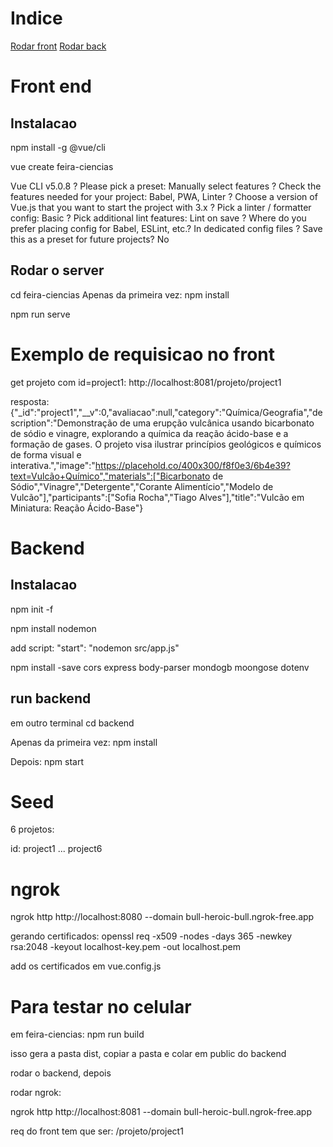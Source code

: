 # Indice
[Rodar front](##rodar-o-server)
[Rodar back](##run-backend)

# Front end
## Instalacao 
npm install -g @vue/cli

vue create feira-ciencias

Vue CLI v5.0.8
? Please pick a preset: Manually select features
? Check the features needed for your project: Babel, PWA, Linter
? Choose a version of Vue.js that you want to start the project with 3.x
? Pick a linter / formatter config: Basic
? Pick additional lint features: Lint on save
? Where do you prefer placing config for Babel, ESLint, etc.? In dedicated config files
? Save this as a preset for future projects? No

## Rodar o server
cd feira-ciencias
Apenas da primeira vez:
npm install

npm run serve 

# Exemplo de requisicao no front 
get projeto com id=project1:
http://localhost:8081/projeto/project1

resposta:
{"_id":"project1","__v":0,"avaliacao":null,"category":"Química/Geografia","description":"Demonstração de uma erupção vulcânica usando bicarbonato de sódio e vinagre, explorando a química da reação ácido-base e a formação de gases. O projeto visa ilustrar princípios geológicos e químicos de forma visual e interativa.","image":"https://placehold.co/400x300/f8f0e3/6b4e39?text=Vulcão+Químico","materials":["Bicarbonato de Sódio","Vinagre","Detergente","Corante Alimentício","Modelo de Vulcão"],"participants":["Sofia Rocha","Tiago Alves"],"title":"Vulcão em Miniatura: Reação Ácido-Base"}

# Backend

## Instalacao
npm init -f

npm install nodemon

add script:
"start": "nodemon src/app.js"

npm install -save cors express body-parser mondogb moongose dotenv

## run backend
em outro terminal
cd backend

Apenas da primeira vez:
npm install

Depois:
npm start

# Seed

6 projetos:

id: project1 ... project6

# ngrok

ngrok http http://localhost:8080 --domain bull-heroic-bull.ngrok-free.app

gerando certificados:
openssl req -x509 -nodes -days 365 -newkey rsa:2048 -keyout localhost-key.pem -out localhost.pem

add os certificados em vue.config.js

# Para testar no celular

em feira-ciencias:
npm run build

isso gera a pasta dist, copiar a pasta e colar em public do backend

rodar o backend, depois

rodar ngrok:

ngrok http http://localhost:8081 --domain bull-heroic-bull.ngrok-free.app

req do front tem que ser: /projeto/project1